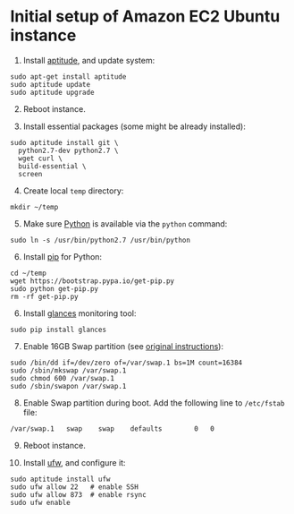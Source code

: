 Initial setup of Amazon EC2 Ubuntu instance
===========================================

1. Install [aptitude](https://wiki.debian.org/Aptitude), and update system:
```
sudo apt-get install aptitude
sudo aptitude update
sudo aptitude upgrade
```

2. Reboot instance.

3. Install essential packages (some might be already installed):
```
sudo aptitude install git \
  python2.7-dev python2.7 \
  wget curl \
  build-essential \
  screen
```

4. Create local `temp` directory:
```
mkdir ~/temp
```

5. Make sure [Python](https://www.python.org/) is available via the `python` command:
```
sudo ln -s /usr/bin/python2.7 /usr/bin/python

```

6. Install [pip](https://pypi.python.org/pypi/pip) for Python:
```
cd ~/temp
wget https://bootstrap.pypa.io/get-pip.py
sudo python get-pip.py
rm -rf get-pip.py
```

6. Install [glances](https://github.com/nicolargo/glances) monitoring tool:
```
sudo pip install glances
```

7. Enable 16GB Swap partition (see [original instructions](https://stackoverflow.com/questions/17173972/how-do-you-add-swap-to-an-ec2-instance)):
```
sudo /bin/dd if=/dev/zero of=/var/swap.1 bs=1M count=16384
sudo /sbin/mkswap /var/swap.1
sudo chmod 600 /var/swap.1
sudo /sbin/swapon /var/swap.1
```

8. Enable Swap partition during boot. Add the following line to `/etc/fstab` file:
```
/var/swap.1   swap    swap    defaults        0   0
```

9. Reboot instance.

10. Install [ufw](https://launchpad.net/ufw), and configure it:

```
sudo aptitude install ufw
sudo ufw allow 22   # enable SSH
sudo ufw allow 873  # enable rsync
sudo ufw enable
```
